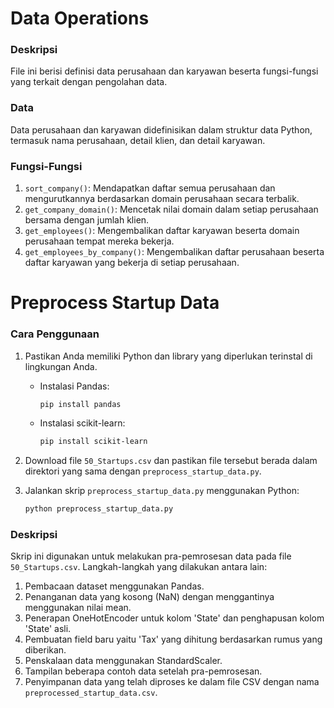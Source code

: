 # Data Operations

### Deskripsi

File ini berisi definisi data perusahaan dan karyawan beserta fungsi-fungsi yang terkait dengan pengolahan data.

### Data

Data perusahaan dan karyawan didefinisikan dalam struktur data Python, termasuk nama perusahaan, detail klien, dan detail karyawan.

### Fungsi-Fungsi

1. `sort_company()`: Mendapatkan daftar semua perusahaan dan mengurutkannya berdasarkan domain perusahaan secara terbalik.
2. `get_company_domain()`: Mencetak nilai domain dalam setiap perusahaan bersama dengan jumlah klien.
3. `get_employees()`: Mengembalikan daftar karyawan beserta domain perusahaan tempat mereka bekerja.
4. `get_employees_by_company()`: Mengembalikan daftar perusahaan beserta daftar karyawan yang bekerja di setiap perusahaan.


# Preprocess Startup Data

### Cara Penggunaan

1. Pastikan Anda memiliki Python dan library yang diperlukan terinstal di lingkungan Anda.
    - Instalasi Pandas:
        ```bash
        pip install pandas
        ```
    - Instalasi scikit-learn:
        ```bash
        pip install scikit-learn
        ```

2. Download file `50_Startups.csv` dan pastikan file tersebut berada dalam direktori yang sama dengan `preprocess_startup_data.py`.

3. Jalankan skrip `preprocess_startup_data.py` menggunakan Python:
    ```bash
    python preprocess_startup_data.py
    ```

### Deskripsi

Skrip ini digunakan untuk melakukan pra-pemrosesan data pada file `50_Startups.csv`. Langkah-langkah yang dilakukan antara lain:

1. Pembacaan dataset menggunakan Pandas.
2. Penanganan data yang kosong (NaN) dengan menggantinya menggunakan nilai mean.
3. Penerapan OneHotEncoder untuk kolom 'State' dan penghapusan kolom 'State' asli.
4. Pembuatan field baru yaitu 'Tax' yang dihitung berdasarkan rumus yang diberikan.
5. Penskalaan data menggunakan StandardScaler.
6. Tampilan beberapa contoh data setelah pra-pemrosesan.
7. Penyimpanan data yang telah diproses ke dalam file CSV dengan nama `preprocessed_startup_data.csv`.


